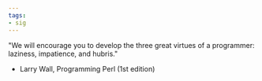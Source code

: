 ```yaml
---
tags:
- sig
---
```




"We will encourage you to develop the three great virtues of a programmer: laziness, impatience, and hubris."

- Larry Wall, Programming Perl (1st edition)